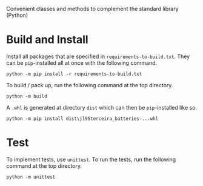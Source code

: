 Convenient classes and methods to complement the standard library (Python)

# Build and Install

Install all packages that are specified in `requirements-to-build.txt`. They can be `pip`-installed all at once with the following command.

```
python -m pip install -r requirements-to-build.txt
```

To build / pack up, run the following command at the top directory.

```
python -m build
```

A `.whl` is generated at directory `dist` which can then be `pip`-installed like so.

```
python -m pip install dist\jl95terceira_batteries-...whl
```

# Test

To implement tests, use `unittest`.
To run the tests, run the following command at the top directory.

```
python -m unittest
```
